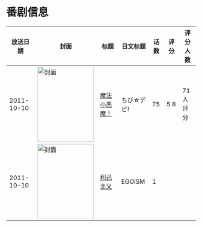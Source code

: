 # 番剧信息

|放送日期|封面|标题|日文标题|话数|评分|评分人数|
|---|---|---|---|---|---|---|
|2011-10-10|<img src="https://lain.bgm.tv/pic/cover/c/b1/cc/22849_vdj2i.jpg" alt="封面" style="width:150px;height:200px;object-fit:cover;">|[魔法小恶魔！](https://bangumi.tv/subject/22849)|ちび☆デビ!|75|5.8|71人评分|
|2011-10-10|<img src="https://lain.bgm.tv/pic/cover/c/1e/ab/398966_484kZ.jpg" alt="封面" style="width:150px;height:200px;object-fit:cover;">|[利己主义](https://bangumi.tv/subject/398966)|EGOISM|1|||
